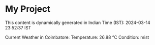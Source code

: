 # My Project

This content is dynamically generated in Indian Time (IST): 2024-03-14 23:52:37 IST


Current Weather in Coimbatore:
Temperature: 26.88 °C
Condition: mist
